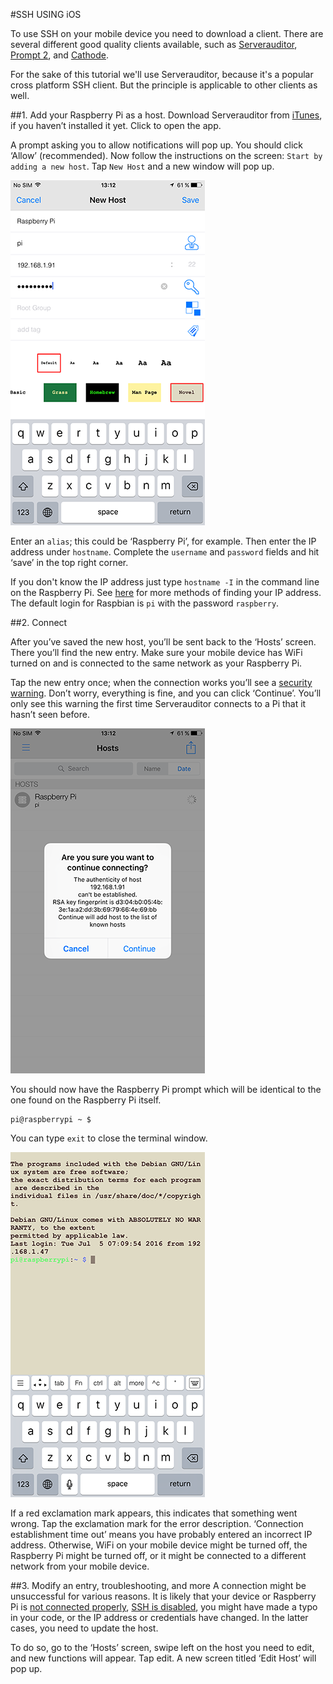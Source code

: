 #SSH USING iOS

To use SSH on your mobile device you need to download a client. There are several different good quality clients available, such as [Serverauditor](http://www.serverauditor.com), [Prompt 2](https://panic.com/prompt/), and  [Cathode](http://www.secretgeometry.com/apps/cathode/). 

For the sake of this tutorial we'll use Serverauditor, because it's a popular cross platform SSH client. But the principle is applicable to other clients as well. 

##1. Add your Raspberry Pi as a host.
Download Serverauditor from [iTunes](https://itunes.apple.com/en/app/serverauditor-ssh-shell-console/id549039908?mt=8), if you haven’t installed it yet. Click to open the app.

A prompt asking you to allow notifications will pop up. You should click ‘Allow’ (recommended). Now follow the instructions on the screen: `Start by adding a new host`. Tap `New Host` and a new window will pop up.

![Serverauditor ‘New Host’ configuration](images/ssh-ios-config.png)

Enter an `alias`; this could be ‘Raspberry Pi’, for example. Then enter the IP address under `hostname`. Complete the `username` and `password` fields and hit ‘save’ in the top right corner. 

If you don't know the IP address just type `hostname -I` in the command line on the Raspberry Pi. See [here](../ip-address.md) for more methods of finding your IP address. The default login for Raspbian is `pi` with the password `raspberry`.


##2. Connect

After you’ve saved the new host, you’ll be sent back to the ‘Hosts’ screen. There you’ll find the new entry. Make sure your mobile device has WiFi turned on and is connected to the same network as your Raspberry Pi.

Tap the new entry once; when the connection works you’ll see a [security warning](http://www.lysium.de/blog/index.php?/archives/186-How-to-get-ssh-server-fingerprint-information.html). Don’t worry, everything is fine, and you can click ‘Continue’. You’ll only see this warning the first time Serverauditor connects to a Pi that it hasn’t seen before.

![Serverauditor ‘Security warning’](images/ssh-ios-warning.png)

You should now have the Raspberry Pi prompt which will be identical to the one found on the Raspberry Pi itself.

```
pi@raspberrypi ~ $
```

You can type `exit` to close the terminal window.

![Serverauditor Terminal](images/ssh-ios-window.png)

If a red exclamation mark appears, this indicates that something went wrong. Tap the exclamation mark for the error description. ‘Connection establishment time out’ means you have probably entered an incorrect IP address. Otherwise, WiFi on your mobile device might be turned off, the Raspberry Pi might be turned off,  or it might be connected to a different network from your mobile device.

##3. Modify an entry, troubleshooting, and more
A connection might be unsuccessful for various reasons. It is likely that your device or Raspberry Pi is [not connected properly](../../configuration/wireless/wireless-cli.md), [SSH is disabled](../../configuration/raspi-config.md), you might have made a typo in your code, or the IP address or credentials have changed. In the latter cases, you need to update the host.

To do so, go to the ‘Hosts’ screen, swipe left on the host you need to edit, and new functions will appear. Tap edit. A new screen titled ‘Edit Host’ will pop up.
